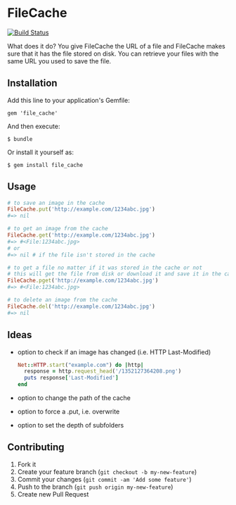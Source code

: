 # FileCache

[![Build Status](https://secure.travis-ci.org/propertybase/file_cache.png)](https://travis-ci.org/propertybase/file_cache)

What does it do? You give FileCache the URL of a file and FileCache makes sure
that it has the file stored on disk. You can retrieve your files with the same
URL you used to save the file.

## Installation

Add this line to your application's Gemfile:

    gem 'file_cache'

And then execute:

    $ bundle

Or install it yourself as:

    $ gem install file_cache

## Usage

```ruby
# to save an image in the cache
FileCache.put('http://example.com/1234abc.jpg')
#=> nil

# to get an image from the cache
FileCache.get('http://example.com/1234abc.jpg')
#=> #<File:1234abc.jpg>
# or
#=> nil # if the file isn't stored in the cache

# to get a file no matter if it was stored in the cache or not
# this will get the file from disk or download it and save it in the cache
FileCache.pget('http://example.com/1234abc.jpg')
#=> #<File:1234abc.jpg>

# to delete an image from the cache
FileCache.del('http://example.com/1234abc.jpg')
#=> nil
```


## Ideas

- option to check if an image has changed (i.e. HTTP Last-Modified)

  ```ruby
  Net::HTTP.start("example.com") do |http|
    response = http.request_head('/1352127364208.png')
    puts response['Last-Modified']
  end
  ```

- option to change the path of the cache

- option to force a .put, i.e. overwrite

- option to set the depth of subfolders


## Contributing

1. Fork it
2. Create your feature branch (`git checkout -b my-new-feature`)
3. Commit your changes (`git commit -am 'Add some feature'`)
4. Push to the branch (`git push origin my-new-feature`)
5. Create new Pull Request

